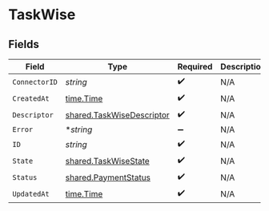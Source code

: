 # TaskWise


## Fields

| Field                                                                  | Type                                                                   | Required                                                               | Description                                                            |
| ---------------------------------------------------------------------- | ---------------------------------------------------------------------- | ---------------------------------------------------------------------- | ---------------------------------------------------------------------- |
| `ConnectorID`                                                          | *string*                                                               | :heavy_check_mark:                                                     | N/A                                                                    |
| `CreatedAt`                                                            | [time.Time](https://pkg.go.dev/time#Time)                              | :heavy_check_mark:                                                     | N/A                                                                    |
| `Descriptor`                                                           | [shared.TaskWiseDescriptor](../../models/shared/taskwisedescriptor.md) | :heavy_check_mark:                                                     | N/A                                                                    |
| `Error`                                                                | **string*                                                              | :heavy_minus_sign:                                                     | N/A                                                                    |
| `ID`                                                                   | *string*                                                               | :heavy_check_mark:                                                     | N/A                                                                    |
| `State`                                                                | [shared.TaskWiseState](../../models/shared/taskwisestate.md)           | :heavy_check_mark:                                                     | N/A                                                                    |
| `Status`                                                               | [shared.PaymentStatus](../../models/shared/paymentstatus.md)           | :heavy_check_mark:                                                     | N/A                                                                    |
| `UpdatedAt`                                                            | [time.Time](https://pkg.go.dev/time#Time)                              | :heavy_check_mark:                                                     | N/A                                                                    |